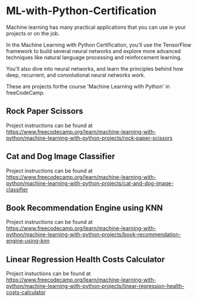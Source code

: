 # ML-with-Python-Certification

Machine learning has many practical applications that you can use in your projects or on the job.

In the Machine Learning with Python Certification, you'll use the TensorFlow framework to build several neural networks and explore more advanced techniques like natural language processing and reinforcement learning.

You'll also dive into neural networks, and learn the principles behind how deep, recurrent, and convolutional neural networks work.

These are projects forthe course 'Machine Learning with Python' in freeCodeCamp.

## Rock Paper Scissors

Project instructions can be found at https://www.freecodecamp.org/learn/machine-learning-with-python/machine-learning-with-python-projects/rock-paper-scissors

## Cat and Dog Image Classifier

Project instructions can be found at https://www.freecodecamp.org/learn/machine-learning-with-python/machine-learning-with-python-projects/cat-and-dog-image-classifier

## Book Recommendation Engine using KNN

Project instructions can be found at https://www.freecodecamp.org/learn/machine-learning-with-python/machine-learning-with-python-projects/book-recommendation-engine-using-knn

## Linear Regression Health Costs Calculator

Project instuctions can be found at https://www.freecodecamp.org/learn/machine-learning-with-python/machine-learning-with-python-projects/linear-regression-health-costs-calculator